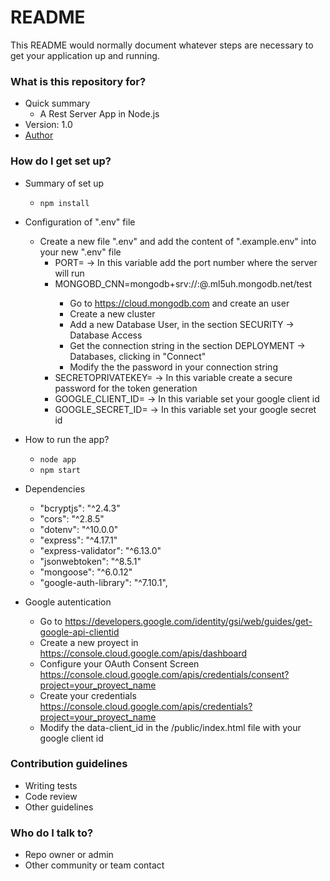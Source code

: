 # README #

This README would normally document whatever steps are necessary to get your application up and running.

### What is this repository for? ###

* Quick summary
    * A Rest Server App in Node.js
* Version: 1.0
* [Author](https://www.linkedin.com/in/felipenavaslederhos)

### How do I get set up? ###

* Summary of set up
    * ```npm install```
* Configuration of ".env" file
    * Create a new file ".env" and add the content of ".example.env" into your new ".env" file
        * PORT= -> In this variable add the port number where the server will run                   
        * MONGOBD_CNN=mongodb+srv://<user>:<password>@<micluster>.ml5uh.mongodb.net/test
            * Go to https://cloud.mongodb.com and create an user
            * Create a new cluster
            * Add a new Database User, in the section SECURITY -> Database Access
            * Get the connection string in the section DEPLOYMENT -> Databases, clicking in "Connect"
            * Modify the the password in your connection string
        * SECRETOPRIVATEKEY= -> In this variable create a secure password for the token generation
        * GOOGLE_CLIENT_ID= -> In this variable set your google client id
        * GOOGLE_SECRET_ID= -> In this variable set your google secret id

* How to run the app?
    * ```node app```
    * ```npm start```
* Dependencies
    * "bcryptjs": "^2.4.3"
    * "cors": "^2.8.5"
    * "dotenv": "^10.0.0"
    * "express": "^4.17.1"
    * "express-validator": "^6.13.0"
    * "jsonwebtoken": "^8.5.1"
    * "mongoose": "^6.0.12"
    * "google-auth-library": "^7.10.1",

* Google autentication
    * Go to https://developers.google.com/identity/gsi/web/guides/get-google-api-clientid
    * Create a new proyect in https://console.cloud.google.com/apis/dashboard
    * Configure your OAuth Consent Screen https://console.cloud.google.com/apis/credentials/consent?project=your_proyect_name
    * Create your credentials https://console.cloud.google.com/apis/credentials?project=your_proyect_name
    * Modify the data-client_id in the /public/index.html file with your google client id


### Contribution guidelines ###

* Writing tests
* Code review
* Other guidelines

### Who do I talk to? ###

* Repo owner or admin
* Other community or team contact
